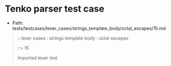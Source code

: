 # Tenko parser test case

- Path: tests/testcases/lexer_cases/strings_template_body/octal_escapes/15.md

> :: lexer cases : strings template body : octal escapes
>
> ::> 15
>
> Imported lexer test
>
> <template body> octal escape with non octal

## Input

`````js
`${"-->"}\7\
${"<--"}`
`````

## Output

_Note: the whole output block is auto-generated. Manual changes will be overwritten!_

Below follow outputs in four parsing modes: sloppy mode, strict mode script goal, module goal, web compat mode (always sloppy).

Note that the output parts are auto-generated by the test runner to reflect actual result.

### Sloppy mode

Parsed with script goal and as if the code did not start with strict mode header.

`````
throws: Parser error!
  Template contained an illegal escape, these are only allowed in _tagged_ templates in >=ES2018

start@1:0, error@1:8
╔══╦════════════════
 1 ║ `${"-->"}\7\
   ║         ^^^^^^^------- error
 2 ║ ${"<--"}`
╚══╩════════════════

`````

### Strict mode

Parsed with script goal but as if it was starting with `"use strict"` at the top.

_Output same as sloppy mode._

### Module goal

Parsed with the module goal.

_Output same as sloppy mode._

### Web compat mode

Parsed in sloppy script mode but with the web compat flag enabled.

_Output same as sloppy mode._
